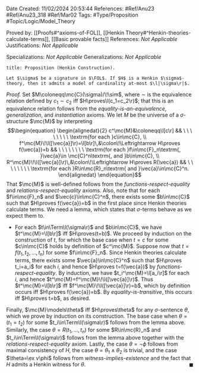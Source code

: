 <div class="topSpace"></div>

Date Created: 11/02/2024 20:53:44
References: #Ref/Anu23 #Ref/Anu23_318 #Ref/Mar02
Tags: #Type/Proposition #Topic/Logic/Model_Theory

Proved by: [[Proofs#^axioms-of-FOL]], [[Henkin Theory#^Henkin-theories-calculate-terms]], [[Basic provable facts]]
References: <i>Not Applicable</i>
Justifications: <i>Not Applicable</i>

Specializations: <i>Not Applicable</i>
Generalizations: <i>Not Applicable</i>

``` ad-Proposition
title: Proposition (Henkin Construction).

Let $\sigma$ be a signature in $\FOL$. If $H$ is a Henkin $\sigma$-theory, then it admits a model of cardinality at-most $\l|\sigma\r|$.

```

<i>Proof.</i> Set $M\coloneqq\mc{C}(\sigma)/\!\sim$, where $\sim$ is the equivalence relation defined by $c_1\sim c_2$ iff $H\proves\l(c_1=c_2\r)$; that this is an equivalence relation follows from the <i>equality-is-an-equivalence</i>, <i>generalization</i>, and <i>instantiation</i> axioms. We let $M$ be the universe of a $\sigma$-structure $\mc{M}$ by interpreting
$$\begin{equation}
    \begin{alignedat}{2}
        c^\mc{M}&\coloneqq\l[c\r] && \ \ \ \ \ \ \ \ \textrm{for each }c\in\mc{C}, \\
        f^\mc{M}\!\l([\vec{a}]\r)=\l[b\r]\,&\colon\!\Leftrightarrow H\proves f(\vec{a})=b && \ \ \ \ \ \ \ \ \textrm{for each }f\in\mc{F}_n\textrm{, }\vec{a}\in \mc{C}^n\textrm{, and }b\in\mc{C}, \\
        R^\mc{M}\!\l([\vec{a}]\r)\,&\colon\!\Leftrightarrow H\proves R(\vec{a}) && \ \ \ \ \ \ \ \ \textrm{for each }R\in\mc{R}_n\textrm{ and }\vec{a}\in\mc{C}^n.
    \end{alignedat}
\end{equation}$$
That $\mc{M}$ is well-defined follows from the <i>functions-respect-equality</i> and <i>relations-respect-equality</i> axioms. Also, note that for each $f\in\mc{F}_n$ and $\vec{c}\in\mc{C}^n$, there exists some $b\in\mc{C}$ such that $H\proves f(\vec{a})=b$ in the first place since Henkin theories calculate terms. We need a lemma, which states that $\sigma$-terms behave as we expect them to.
* For each $t\in\Term\l(\sigma\r)$ and $b\in\mc{C}$, we have $t^\mc{M}=\l[b\r]$ iff $H\proves(t=b)$. We proceed by induction on the construction of $t$, for which the base case when $t=c$ for some $c\in\mc{C}$ holds by definition of $c^\mc{M}$. Suppose now that $t=f(t_1,t_2,\dots,t_n)$ for some $f\in\mc{F}_n$. Since Henkin theories calculate terms, there exists some $\vec{a}\in\mc{C}^n$ such that $H\proves t_i=a_i$ for each $i$, and hence $H\proves t=f(\vec{a})$ by <i>functions-respect-equality</i>. By induction, we have $t_i^\mc{M}=\l[a_i\r]$ for each $i$, and hence $t^\mc{M}=f^\mc{M}\!\l([\vec{a}]\r)$. Thus $t^\mc{M}=\l[b\r]$ iff $f^\mc{M}\!\l([\vec{a}]\r)=b$, which by definition occurs iff $H\proves f(\vec{a})=b$. By <i>equality-is-transitive</i>, this occurs iff $H\proves t=b$, as desired.

Finally, $\mc{M}\models\theta$ iff $H\proves\theta$ for any $\sigma$-sentence $\theta$, which we prove by induction on its construction. The base case when $\theta=(t_1=t_2)$ for some $t_i\in\Term\l(\sigma\r)$ follows from the lemma above. Similarly, the case $\theta=R(t_1,\dots,t_n)$ for some $R\in\mc{R}_n$ and $t_i\in\Term\l(\sigma\r)$ follows from the lemma above together with the <i>relations-respect-equality</i> axiom. Lastly, the case $\theta=\lnot\phi$ follows from maximal consistency of $H$, the case $\theta=\theta_1\land\theta_2$ is trivial, and the case $\theta=\ex v\phi$ follows from <i>witness-implies-existence</i> and the fact that $H$ admits a Henkin witness for $\theta$.<span style="float:right;">$\blacksquare$</span>
